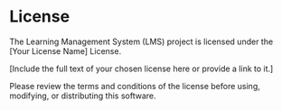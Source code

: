 # License

The Learning Management System (LMS) project is licensed under the [Your License Name] License.

[Include the full text of your chosen license here or provide a link to it.]

Please review the terms and conditions of the license before using, modifying, or distributing this software.
